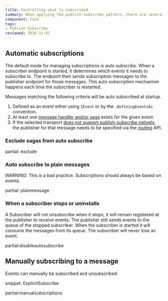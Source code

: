 ```yaml
---
title: Controlling what is subscribed
summary: When applying the publish-subscribe pattern, there are several ways to control what messages are subscribed to
component: Core
tags:
- Publish Subscribe
reviewed: 2016-11-07
---
```



## Automatic subscriptions

The default mode for managing subscriptions is *auto subscribe*. When a subscriber endpoint is started, it determines  which events it needs to subscribe to. The endpoint then sends subscription messages to the publisher endpoint for those messages. This auto subscription mechanism happens each time the subscriber is restarted.

Messages matching the following criteria will be auto subscribed at startup.

 1. Defined as an event either using `IEvent` or by the `.DefiningEventsAs` convention.
 1. At least one [message handler and/or saga](/nservicebus/handlers/) exists for the given event.
 1. If the selected transport [does not support publish-subscribe natively](/nservicebus/transports/#types-of-transports-unicast-only-transports), the publisher for that message needs to be specified via the [routing](/nservicebus/messaging/routing.md) API.


### Exclude sagas from auto subscribe

partial: exclude


### Auto subscribe to plain messages

WARNING: This is a bad practice. Subscriptions should always be based on events.

partial: plainmessage


### When a subscriber stops or uninstalls

A Subscriber will not unsubscribe when it stops, it will remain registered at the publisher to receive events. The publisher still sends events to the queue of the stopped subscriber. When the subscriber is started it will consume the messages from its queue. The subscriber will never lose an event.


partial:disableautosubscribe


## Manually subscribing to a message

Events can manually be subscribed and unsubscribed:

snippet: ExplicitSubscribe

partial:manualsubscriptions


